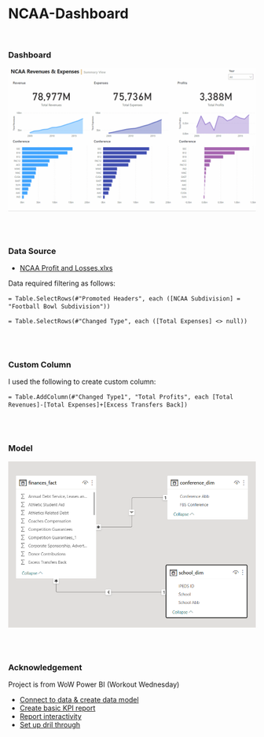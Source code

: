 # NCAA-Dashboard <br><br/>

### Dashboard
<p align="center">
<img width="650em" src="https://github.com/Power-BI-Solutions/NCAA-Dashboard/blob/main/NCAA%20Dashboard.gif" align = "center"/>
</p>
<br><br/>

### Data Source
- [NCAA Profit and Losses.xlxs](https://github.com/Power-BI-Solutions/NCAA-Dashboard/blob/main/NCAA%20Profit%20and%20Losses.xlsx)

Data required filtering as follows:

```dax
= Table.SelectRows(#"Promoted Headers", each ([NCAA Subdivision] = "Football Bowl Subdivision"))
```


```dax
= Table.SelectRows(#"Changed Type", each ([Total Expenses] <> null))
```

<br><br/>

### Custom Column
I used the following to create custom column:

```dax
= Table.AddColumn(#"Changed Type1", "Total Profits", each [Total Revenues]-[Total Expenses]+[Excess Transfers Back])
``` 

<br><br/>

### Model

<p align="center">
<img width="650em" src="https://github.com/Power-BI-Solutions/NCAA-Dashboard/blob/main/ncaa_data.png" align = "center"/>
</p>
<br><br/>

### Acknowledgement
Project is from WoW Power BI (Workout Wednesday)
- [Connect to data & create data model](https://www.youtube.com/watch?v=oiLuV0wBdTE&t=3s)
- [Create basic KPI report](https://www.youtube.com/watch?v=UTzOGBgPGMw&t=1s)
- [Report interactivity](https://www.youtube.com/watch?v=N8quTNUWuS0)
- [Set up dril through](https://www.youtube.com/watch?v=6aBH34BjEAA&list=PLz5da78rjfffsZ7RnN2QV__X6oXT36h1X&t=2s)


